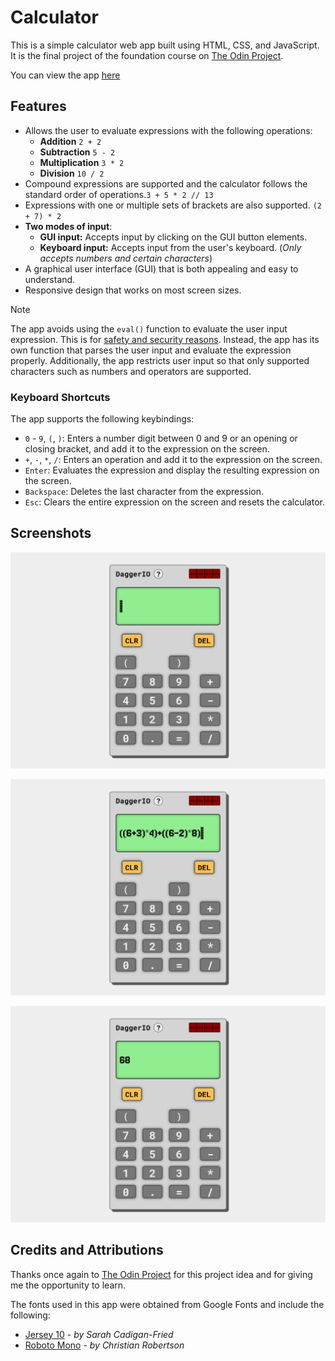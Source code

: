 # Calculator

This is a simple calculator web app built using HTML, CSS, and JavaScript. It is the final project of the foundation course on [The Odin Project](https://www.theodinproject.com/).

You can view the app [here](https://stilettodagger.github.io/calculator/)

## Features

+ Allows the user to evaluate expressions with the following operations:
  + **Addition** `2 + 2`
  + **Subtraction** `5 - 2`
  + **Multiplication** `3 * 2`
  + **Division** `10 / 2`
+ Compound expressions are supported and the calculator follows the standard order of operations.`3 + 5 * 2 // 13`
+ Expressions with one or multiple sets of brackets are also supported. `(2 + 7) * 2`
+ **Two modes of input**:
  + **GUI input:** Accepts input by clicking on the GUI button elements.
  + **Keyboard input:** Accepts input from the user's keyboard. (*Only accepts numbers and certain characters*)
+ A graphical user interface (GUI) that is both appealing and easy to understand.
+ Responsive design that works on most screen sizes.

> [!NOTE]
> The app avoids using the `eval()` function to evaluate the user input expression. This is for [safety and security reasons](https://developer.mozilla.org/en-US/docs/Web/JavaScript/Reference/Global_Objects/eval#never_use_direct_eval!). Instead, the app has its own function that parses the user input and evaluate the expression properly. Additionally, the app restricts user input so that only supported characters such as numbers and operators are supported.

### Keyboard Shortcuts

The app supports the following keybindings:

+ `0` - `9`, `(`, `)`: Enters a number digit between 0 and 9 or an opening or closing bracket, and add it to the expression on the screen.
+ `+`, `-`, `*`, `/`: Enters an operation and add it to the expression on the screen.
+ `Enter`: Evaluates the expression and display the resulting expression on the screen.
+ `Backspace`: Deletes the last character from the expression.
+ `Esc`: Clears the entire expression on the screen and resets the calculator.

## Screenshots

![Screenshot of calculator with no input](preview/preview1.png)

![Screenshot of calculator with an expression input before calculation](preview/preview2.png)

![Screenshot of calculator with the evaluated expression](preview/preview3.png)

## Credits and Attributions

Thanks once again to [The Odin Project](https://www.theodinproject.com/) for this project idea and for giving me the opportunity to learn.

The fonts used in this app were obtained from Google Fonts and include the following:

+ [Jersey 10](https://fonts.google.com/specimen/Jersey+10) - *by Sarah Cadigan-Fried*
+ [Roboto Mono](https://fonts.google.com/specimen/Roboto+Mono) - *by Christian Robertson*
